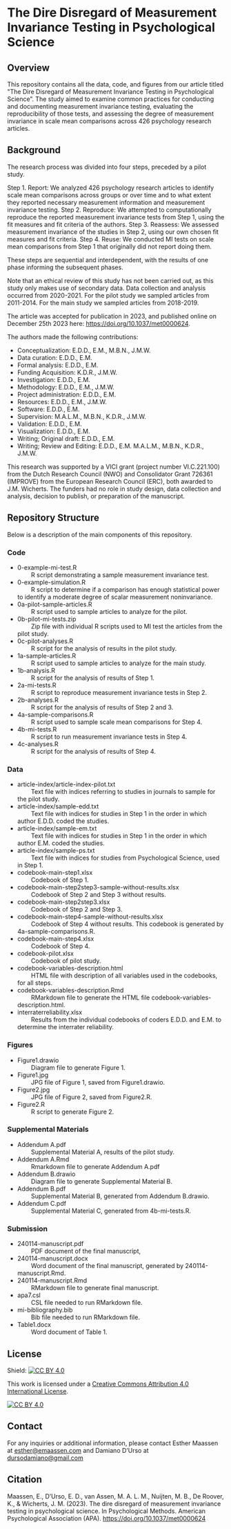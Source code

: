 # The Dire Disregard of Measurement Invariance Testing in Psychological Science

## Overview
This repository contains all the data, code, and figures from our article titled "The Dire Disregard of Measurement Invariance Testing in Psychological Science”. The study aimed to examine common practices for conducting and documenting measurement invariance testing, evaluating the reproducibility of those tests, and assessing the degree of measurement invariance in scale mean comparisons across 426 psychology research articles.

## Background
The research process was divided into four steps, preceded by a pilot study.

Step 1. Report: We analyzed 426 psychology research articles to identify scale mean comparisons across groups or over time and to what extent they reported necessary measurement information and measurement invariance testing.
Step 2. Reproduce: We attempted to computationally reproduce the reported measurement invariance tests from Step 1, using the fit measures and fit criteria of the authors.
Step 3. Reassess: We assessed measurement invariance of the studies in Step 2, using our own chosen fit measures and fit criteria.
Step 4. Reuse: We conducted MI tests on scale mean comparisons from Step 1 that originally did not report doing them.

These steps are sequential and interdependent, with the results of one phase informing the subsequent phases.

Note that an ethical review of this study has not been carried out, as this study only makes use of secondary data. Data collection and analysis occurred from 2020-2021. For the pilot study we sampled articles from 2011-2014. For the main study we sampled articles from 2018-2019.

The article was accepted for publication in 2023, and published online on December 25th 2023 here: https://doi.org/10.1037/met0000624.

The authors made the following contributions:
-	Conceptualization: E.D.D., E.M., M.B.N., J.M.W.
-	Data curation: E.D.D., E.M.
-	Formal analysis: E.D.D., E.M.
-	Funding Acquisition: K.D.R., J.M.W.
-	Investigation: E.D.D., E.M.
-	Methodology: E.D.D., E.M., J.M.W.
-	Project administration: E.D.D., E.M.
-	Resources: E.D.D., E.M., J.M.W.
-	Software: E.D.D., E.M.
-	Supervision: M.A.L.M., M.B.N., K.D.R., J.M.W.
-	Validation: E.D.D., E.M.
-	Visualization: E.D.D., E.M.
-	Writing; Original draft: E.D.D., E.M.
-	Writing; Review and Editing: E.D.D., E.M. M.A.L.M., M.B.N., K.D.R., J.M.W.

This research was supported by a VICI grant (project number VI.C.221.100) from the Dutch Research Council (NWO) and Consolidator Grant 726361 (IMPROVE) from the European Research Council (ERC), both awarded to J.M. Wicherts. The funders had no role in study design, data collection and analysis, decision to publish, or preparation of the manuscript.

## Repository Structure
Below is a description of the main components of this repository. 

### Code
-	0-example-mi-test.R  
    &nbsp;&nbsp;&nbsp;&nbsp;&nbsp;&nbsp;&nbsp;&nbsp;R script demonstrating a sample measurement invariance test.
-	0-example-simulation.R  
    &nbsp;&nbsp;&nbsp;&nbsp;&nbsp;&nbsp;&nbsp;&nbsp;R script to determine if a comparison has enough statistical power to identify a moderate degree of scalar measurement noninvariance.
-	0a-pilot-sample-articles.R  
    &nbsp;&nbsp;&nbsp;&nbsp;&nbsp;&nbsp;&nbsp;&nbsp;R script used to sample articles to analyze for the pilot.
-	0b-pilot-mi-tests.zip  
    &nbsp;&nbsp;&nbsp;&nbsp;&nbsp;&nbsp;&nbsp;&nbsp;Zip file with individual R scripts used to MI test the articles from the pilot study.
-	0c-pilot-analyses.R  
    &nbsp;&nbsp;&nbsp;&nbsp;&nbsp;&nbsp;&nbsp;&nbsp;R script for the analysis of results in the pilot study.
-	1a-sample-articles.R  
    &nbsp;&nbsp;&nbsp;&nbsp;&nbsp;&nbsp;&nbsp;&nbsp;R script used to sample articles to analyze for the main study.
-	1b-analysis.R  
    &nbsp;&nbsp;&nbsp;&nbsp;&nbsp;&nbsp;&nbsp;&nbsp;R script for the analysis of results of Step 1.
-	2a-mi-tests.R  
    &nbsp;&nbsp;&nbsp;&nbsp;&nbsp;&nbsp;&nbsp;&nbsp;R script to reproduce measurement invariance tests in Step 2.
-	2b-analyses.R  
    &nbsp;&nbsp;&nbsp;&nbsp;&nbsp;&nbsp;&nbsp;&nbsp;R script for the analysis of results of Step 2 and 3.
-	4a-sample-comparisons.R  
    &nbsp;&nbsp;&nbsp;&nbsp;&nbsp;&nbsp;&nbsp;&nbsp;R script used to sample scale mean comparisons for Step 4.
-	4b-mi-tests.R  
    &nbsp;&nbsp;&nbsp;&nbsp;&nbsp;&nbsp;&nbsp;&nbsp;R script to run measurement invariance tests in Step 4.
-	4c-analyses.R  
    &nbsp;&nbsp;&nbsp;&nbsp;&nbsp;&nbsp;&nbsp;&nbsp;R script for the analysis of results of Step 4.

### Data
-	article-index/article-index-pilot.txt  
    &nbsp;&nbsp;&nbsp;&nbsp;&nbsp;&nbsp;&nbsp;&nbsp;Text file with indices referring to studies in journals to sample for the pilot study. 
-	article-index/sample-edd.txt  
    &nbsp;&nbsp;&nbsp;&nbsp;&nbsp;&nbsp;&nbsp;&nbsp;Text file with indices for studies in Step 1 in the order in which author E.D.D. coded the studies.
-	article-index/sample-em.txt  
    &nbsp;&nbsp;&nbsp;&nbsp;&nbsp;&nbsp;&nbsp;&nbsp;Text file with indices for studies in Step 1 in the order in which author E.M. coded the studies.
-	article-index/sample-ps.txt  
    &nbsp;&nbsp;&nbsp;&nbsp;&nbsp;&nbsp;&nbsp;&nbsp;Text file with indices for studies from Psychological Science, used in Step 1.
-	codebook-main-step1.xlsx   
    &nbsp;&nbsp;&nbsp;&nbsp;&nbsp;&nbsp;&nbsp;&nbsp;Codebook of Step 1.
-	codebook-main-step2step3-sample-without-results.xlsx  
    &nbsp;&nbsp;&nbsp;&nbsp;&nbsp;&nbsp;&nbsp;&nbsp;Codebook of Step 2 and Step 3 without results.
-	codebook-main-step2step3.xlsx  
    &nbsp;&nbsp;&nbsp;&nbsp;&nbsp;&nbsp;&nbsp;&nbsp;Codebook of Step 2 and Step 3.
-	codebook-main-step4-sample-without-results.xlsx  
    &nbsp;&nbsp;&nbsp;&nbsp;&nbsp;&nbsp;&nbsp;&nbsp;Codebook of Step 4 without results. This codebook is generated by 4a-sample-comparisons.R.
-	codebook-main-step4.xlsx  
    &nbsp;&nbsp;&nbsp;&nbsp;&nbsp;&nbsp;&nbsp;&nbsp;Codebook of Step 4.
-	codebook-pilot.xlsx  
    &nbsp;&nbsp;&nbsp;&nbsp;&nbsp;&nbsp;&nbsp;&nbsp;Codebook of pilot study.
-	codebook-variables-description.html  
    &nbsp;&nbsp;&nbsp;&nbsp;&nbsp;&nbsp;&nbsp;&nbsp;HTML file with description of all variables used in the codebooks, for all steps.
-	codebook-variables-description.Rmd  
    &nbsp;&nbsp;&nbsp;&nbsp;&nbsp;&nbsp;&nbsp;&nbsp;RMarkdown file to generate the HTML file codebook-variables-description.html.
-	interraterreliability.xlsx   
    &nbsp;&nbsp;&nbsp;&nbsp;&nbsp;&nbsp;&nbsp;&nbsp;Results from the individual codebooks of coders E.D.D. and E.M. to determine the interrater reliability.

### Figures
-	Figure1.drawio  
    &nbsp;&nbsp;&nbsp;&nbsp;&nbsp;&nbsp;&nbsp;&nbsp;Diagram file to generate Figure 1.
-	Figure1.jpg  
    &nbsp;&nbsp;&nbsp;&nbsp;&nbsp;&nbsp;&nbsp;&nbsp;JPG file of Figure 1, saved from Figure1.drawio.
-	Figure2.jpg  
    &nbsp;&nbsp;&nbsp;&nbsp;&nbsp;&nbsp;&nbsp;&nbsp;JPG file of Figure 2, saved from Figure2.R.
-	Figure2.R  
    &nbsp;&nbsp;&nbsp;&nbsp;&nbsp;&nbsp;&nbsp;&nbsp;R script to generate Figure 2.

### Supplemental Materials
-	Addendum A.pdf  
    &nbsp;&nbsp;&nbsp;&nbsp;&nbsp;&nbsp;&nbsp;&nbsp;Supplemental Material A, results of the pilot study.
-   Addendum A.Rmd  
    &nbsp;&nbsp;&nbsp;&nbsp;&nbsp;&nbsp;&nbsp;&nbsp;Rmarkdown file to generate Addendum A.pdf
-	Addendum B.drawio  
    &nbsp;&nbsp;&nbsp;&nbsp;&nbsp;&nbsp;&nbsp;&nbsp;Diagram file to generate Supplemental Material B. 
-	Addendum B.pdf  
    &nbsp;&nbsp;&nbsp;&nbsp;&nbsp;&nbsp;&nbsp;&nbsp;Supplemental Material B, generated from Addendum B.drawio.
-	Addendum C.pdf   
    &nbsp;&nbsp;&nbsp;&nbsp;&nbsp;&nbsp;&nbsp;&nbsp;Supplemental Material C, generated from 4b-mi-tests.R.

### Submission
-	240114-manuscript.pdf  
    &nbsp;&nbsp;&nbsp;&nbsp;&nbsp;&nbsp;&nbsp;&nbsp;PDF document of the final manuscript,
-	240114-manuscript.docx  
    &nbsp;&nbsp;&nbsp;&nbsp;&nbsp;&nbsp;&nbsp;&nbsp;Word document of the final manuscript, generated by 240114-manuscript.Rmd.
-	240114-manuscript.Rmd  
    &nbsp;&nbsp;&nbsp;&nbsp;&nbsp;&nbsp;&nbsp;&nbsp;RMarkdown file to generate final manuscript.
-	apa7.csl  
    &nbsp;&nbsp;&nbsp;&nbsp;&nbsp;&nbsp;&nbsp;&nbsp;CSL file needed to run RMarkdown file.
-	mi-bibliography.bib  
    &nbsp;&nbsp;&nbsp;&nbsp;&nbsp;&nbsp;&nbsp;&nbsp;Bib file needed to run RMarkdown file.
-	Table1.docx  
    &nbsp;&nbsp;&nbsp;&nbsp;&nbsp;&nbsp;&nbsp;&nbsp;Word document of Table 1.

## License
Shield: [![CC BY 4.0][cc-by-shield]][cc-by]

This work is licensed under a [Creative Commons Attribution 4.0 International License][cc-by].

[![CC BY 4.0][cc-by-image]][cc-by]

[cc-by]: http://creativecommons.org/licenses/by/4.0/
[cc-by-image]: https://i.creativecommons.org/l/by/4.0/88x31.png
[cc-by-shield]: https://img.shields.io/badge/License-CC%20BY%204.0-lightgrey.svg
## Contact
For any inquiries or additional information, please contact Esther Maassen at esther@emaassen.com and Damiano D’Urso at dursodamiano@gmail.com

## Citation

Maassen, E., D’Urso, E. D., van Assen, M. A. L. M., Nuijten, M. B., De Roover, K., & Wicherts, J. M. (2023). The dire disregard of measurement invariance testing in psychological science. In Psychological Methods. American Psychological Association (APA). https://doi.org/10.1037/met0000624

